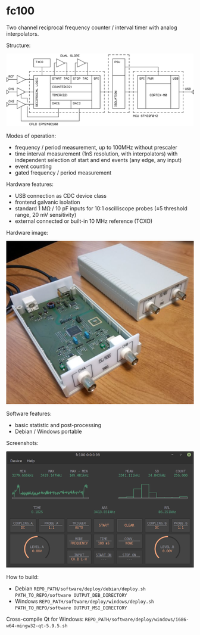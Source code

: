 # fc100

Two channel reciprocal frequency counter / interval timer with analog interpolators.

Structure:

![Image](/docs/structure.png)

Modes of operation:

- frequency / period measurement, up to 100MHz without prescaler
- time interval measurement (1nS resolution, with interpolators) with independent selection of start and end events (any edge, any input) 
- event counting
- gated frequency / period measurement

Hardware features:

- USB connection as CDC device class
- frontend galvanic isolation
- standard 1 MΩ / 10 pF inputs for 10:1 oscilliscope probes (±5 threshold range, 20 mV sensitivity)
- external connected or built-in 10 MHz reference (TCXO)

Hardware image:

![Image](/docs/hardware.png)

Software features:

- basic statistic and post-processing
- Debian / Windows portable

Screenshots:

![Image](/docs/software.png)

How to build:

- Debian `REPO_PATH/software/deploy/debian/deploy.sh PATH_TO_REPO/software OUTPUT_DEB_DIRECTORY`
- Windows `REPO_PATH/software/deploy/windows/deploy.sh PATH_TO_REPO/software OUTPUT_MSI_DIRECTORY` 

Cross-compile Qt for Windows: `REPO_PATH/software/deploy/windows/i686-w64-mingw32-qt-5.9.5.sh`
